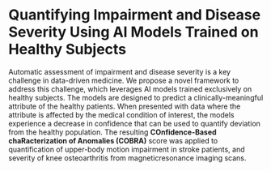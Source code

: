 # Quantifying Impairment and Disease Severity Using AI Models Trained on Healthy Subjects

Automatic assessment of impairment and disease severity is a key challenge in data-driven medicine. We propose a novel framework to address
this challenge, which leverages AI models trained exclusively on healthy subjects. The models are designed to predict a clinically-meaningful
attribute of the healthy patients. When presented with data where the attribute is affected by the medical condition of interest, the models experience a decrease in confidence that can be used to quantify deviation from the healthy population. The resulting **COnfidence-Based chaRacterization of Anomalies (COBRA)** score was applied to quantification
of upper-body motion impairment in stroke patients, and severity of knee osteoarthritis from magneticresonance imaging scans.
